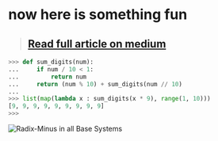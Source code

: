# now here is something fun

>## [Read  full article on medium](https://medium.com/@warithadetayo.awa/now-here-is-something-fun-346ac202e5f0)

```py
>>> def sum_digits(num):
...     if num / 10 < 1:
...         return num
...     return (num % 10) + sum_digits(num // 10)
... 
>>> list(map(lambda x : sum_digits(x * 9), range(1, 10)))
[9, 9, 9, 9, 9, 9, 9, 9, 9]
>>>
```

![Radix-Minus in all Base Systems](number_base.gif)
